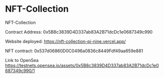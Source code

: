 # NFT-Collection
NFT-Collection


Contract Address: 0x5B8c3839D4D337ab83A2B71dcDc1e0687349c990

Website deployed: https://nft-collection-pi-nine.vercel.app/

NFT contract: 0x537d06860D0C0496a0836c8449Fdf49aa659e881


Link to OpenSea https://testnets.opensea.io/assets/0x5B8c3839D4D337ab83A2B71dcDc1e0687349c990/1
